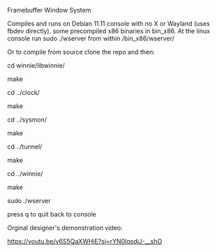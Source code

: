 Framebuffer Window System

Compiles and runs on Debian 11.11 console with no X or Wayland (uses fbdev directly).
some precompiled x86 binaries in bin_x86. At the linux console run sudo ./wserver from within /bin_x86/wserver/

Or to compile from source clone the repo and then:

cd winnie/libwinnie/

make

cd ../clock/

make

cd ../sysmon/

make

cd ../tunnel/

make

cd ../winnie/

make

sudo ./wserver

press q to quit back to console

Orginal designer's demonstration video:

https://youtu.be/v6S5QaXWHiE?si=rYN0lqsdjJ-__shO
